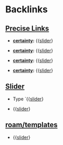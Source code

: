 
# Backlinks
## [Precise Links](<Precise Links.md>)
- **[certainty](<certainty.md>):** {{[slider](<slider.md>)}

- **[certainty](<certainty.md>):** {{[slider](<slider.md>)}

- **[certainty](<certainty.md>):** {{[slider](<slider.md>)}

- **[certainty](<certainty.md>):** {{[slider](<slider.md>)}

## [Slider](<Slider.md>)
- Type `{{[slider](<slider.md>)}

- {{[slider](<slider.md>)}

## [roam/templates](<roam/templates.md>)
- {{[slider](<slider.md>)}

